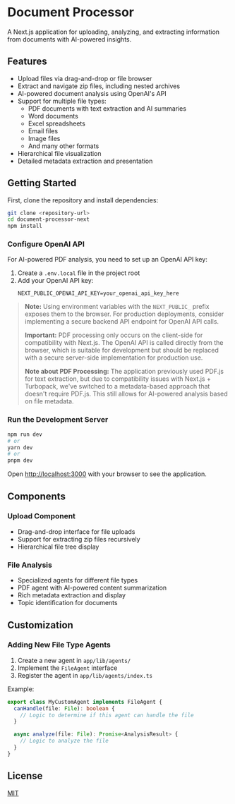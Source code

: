 # Document Processor

A Next.js application for uploading, analyzing, and extracting information from documents with AI-powered insights.

## Features

- Upload files via drag-and-drop or file browser
- Extract and navigate zip files, including nested archives
- AI-powered document analysis using OpenAI's API
- Support for multiple file types:
  - PDF documents with text extraction and AI summaries
  - Word documents
  - Excel spreadsheets
  - Email files
  - Image files
  - And many other formats
- Hierarchical file visualization
- Detailed metadata extraction and presentation

## Getting Started

First, clone the repository and install dependencies:

```bash
git clone <repository-url>
cd document-processor-next
npm install
```

### Configure OpenAI API

For AI-powered PDF analysis, you need to set up an OpenAI API key:

1. Create a `.env.local` file in the project root
2. Add your OpenAI API key:
   ```
   NEXT_PUBLIC_OPENAI_API_KEY=your_openai_api_key_here
   ```

> **Note:** Using environment variables with the `NEXT_PUBLIC_` prefix exposes them to the browser. For production deployments, consider implementing a secure backend API endpoint for OpenAI API calls.
>
> **Important:** PDF processing only occurs on the client-side for compatibility with Next.js. The OpenAI API is called directly from the browser, which is suitable for development but should be replaced with a secure server-side implementation for production use.
>
> **Note about PDF Processing:** The application previously used PDF.js for text extraction, but due to compatibility issues with Next.js + Turbopack, we've switched to a metadata-based approach that doesn't require PDF.js. This still allows for AI-powered analysis based on file metadata.

### Run the Development Server

```bash
npm run dev
# or
yarn dev
# or
pnpm dev
```

Open [http://localhost:3000](http://localhost:3000) with your browser to see the application.

## Components

### Upload Component

- Drag-and-drop interface for file uploads
- Support for extracting zip files recursively
- Hierarchical file tree display

### File Analysis

- Specialized agents for different file types
- PDF agent with AI-powered content summarization
- Rich metadata extraction and display
- Topic identification for documents

## Customization

### Adding New File Type Agents

1. Create a new agent in `app/lib/agents/`
2. Implement the `FileAgent` interface
3. Register the agent in `app/lib/agents/index.ts`

Example:

```typescript
export class MyCustomAgent implements FileAgent {
  canHandle(file: File): boolean {
    // Logic to determine if this agent can handle the file
  }

  async analyze(file: File): Promise<AnalysisResult> {
    // Logic to analyze the file
  }
}
```

## License

[MIT](LICENSE)
